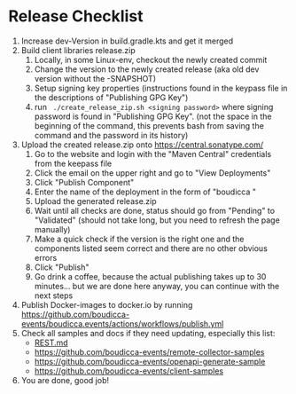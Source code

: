 # Release Checklist

1. Increase dev-Version in build.gradle.kts and get it merged
2. Build client libraries release.zip
   1. Locally, in some Linux-env, checkout the newly created commit
   2. Change the version to the newly created release (aka old dev version without the -SNAPSHOT)
   3. Setup signing key properties (instructions found in the keypass file in the descriptions of "Publishing GPG Key")
   4. run ` ./create_release_zip.sh <signing password>` where signing password is found in "Publishing GPG Key". (not the space in the beginning of the command, this prevents bash from saving the command and the password in its history)
3. Upload the created release.zip onto https://central.sonatype.com/
   1. Go to the website and login with the "Maven Central" credentials from the keepass file
   2. Click the email on the upper right and go to "View Deployments"
   3. Click "Publish Component"
   4. Enter the name of the deployment in the form of "boudicca <version>"
   5. Upload the generated release.zip
   6. Wait until all checks are done, status should go from "Pending" to "Validated" (should not take long, but you need to refresh the page manually)
   7. Make a quick check if the version is the right one and the components listed seem correct and there are no other obvious errors
   8. Click "Publish"
   9. Go drink a coffee, because the actual publishing takes up to 30 minutes... but we are done here anyway, you can continue with the next steps
4. Publish Docker-images to docker.io by running https://github.com/boudicca-events/boudicca.events/actions/workflows/publish.yml
5. Check all samples and docs if they need updating, especially this list:
   * [REST.md](../REST.md)
   * https://github.com/boudicca-events/remote-collector-samples
   * https://github.com/boudicca-events/openapi-generate-sample
   * https://github.com/boudicca-events/client-samples
6. You are done, good job!